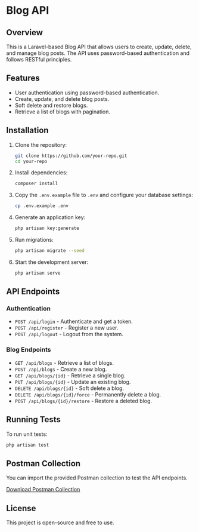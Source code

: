 # Blog API

## Overview
This is a Laravel-based Blog API that allows users to create, update, delete, and manage blog posts. The API uses password-based authentication and follows RESTful principles.

## Features
- User authentication using password-based authentication.
- Create, update, and delete blog posts.
- Soft delete and restore blogs.
- Retrieve a list of blogs with pagination.

## Installation

1. Clone the repository:
   ```sh
   git clone https://github.com/your-repo.git
   cd your-repo
   ```

2. Install dependencies:
   ```sh
   composer install
   ```

3. Copy the `.env.example` file to `.env` and configure your database settings:
   ```sh
   cp .env.example .env
   ```

4. Generate an application key:
   ```sh
   php artisan key:generate
   ```

5. Run migrations:
   ```sh
   php artisan migrate --seed
   ```

6. Start the development server:
   ```sh
   php artisan serve
   ```

## API Endpoints

### Authentication
- `POST /api/login` - Authenticate and get a token.
- `POST /api/register` - Register a new user.
- `POST /api/logout` - Logout from the system.

### Blog Endpoints
- `GET /api/blogs` - Retrieve a list of blogs.
- `POST /api/blogs` - Create a new blog.
- `GET /api/blogs/{id}` - Retrieve a single blog.
- `PUT /api/blogs/{id}` - Update an existing blog.
- `DELETE /api/blogs/{id}` - Soft delete a blog.
- `DELETE /api/blogs/{id}/force` - Permanently delete a blog.
- `POST /api/blogs/{id}/restore` - Restore a deleted blog.

## Running Tests
To run unit tests:
```sh
php artisan test
```

## Postman Collection
You can import the provided Postman collection to test the API endpoints.

[Download Postman Collection](./postman_collection.json)

## License
This project is open-source and free to use.

